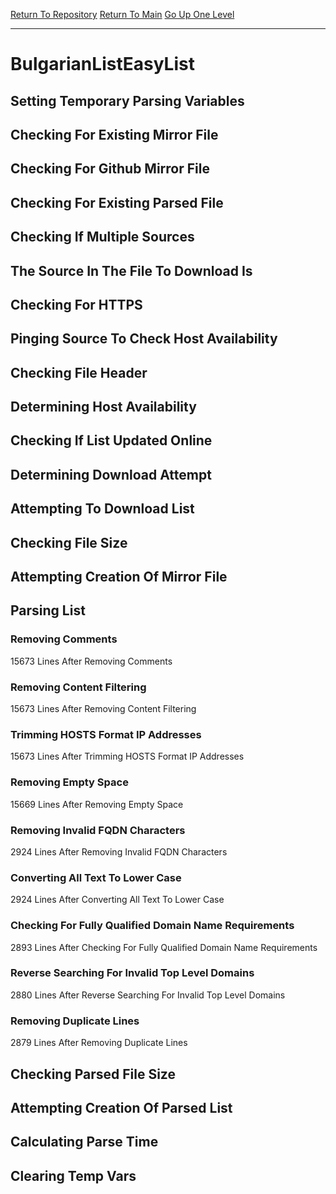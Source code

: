 [Return To Repository](https://github.com/deathbybandaid/piholeparser/)
[Return To Main](https://github.com/deathbybandaid/piholeparser/blob/master/RecentRunLogs/Mainlog.md)
[Go Up One Level](https://github.com/deathbybandaid/piholeparser/blob/master/RecentRunLogs/TopLevelScripts/30-Processing-External-Blacklists.md)
____________________________________
# BulgarianListEasyList
## Setting Temporary Parsing Variables
## Checking For Existing Mirror File
## Checking For Github Mirror File
## Checking For Existing Parsed File
## Checking If Multiple Sources
## The Source In The File To Download Is
## Checking For HTTPS
## Pinging Source To Check Host Availability
## Checking File Header
## Determining Host Availability
## Checking If List Updated Online
## Determining Download Attempt
## Attempting To Download List
## Checking File Size
## Attempting Creation Of Mirror File
## Parsing List
### Removing Comments
15673 Lines After Removing Comments
### Removing Content Filtering
15673 Lines After Removing Content Filtering
### Trimming HOSTS Format IP Addresses
15673 Lines After Trimming HOSTS Format IP Addresses
### Removing Empty Space
15669 Lines After Removing Empty Space
### Removing Invalid FQDN Characters
2924 Lines After Removing Invalid FQDN Characters
### Converting All Text To Lower Case
2924 Lines After Converting All Text To Lower Case
### Checking For Fully Qualified Domain Name Requirements
2893 Lines After Checking For Fully Qualified Domain Name Requirements
### Reverse Searching For Invalid Top Level Domains
2880 Lines After Reverse Searching For Invalid Top Level Domains
### Removing Duplicate Lines
2879 Lines After Removing Duplicate Lines
## Checking Parsed File Size
## Attempting Creation Of Parsed List
## Calculating Parse Time
## Clearing Temp Vars
